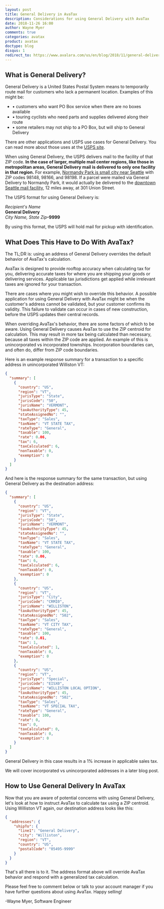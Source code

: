 ```yaml
---
layout: post
title: General Delivery in AvaTax
description: Considerations for using General Delivery with AvaTax
date: 2018-11-26 16:00
author: Wayne Myer
comments: true
categories: avatax
product: avatax
doctype: blog
disqus: 1
redirect_to: https://www.avalara.com/us/en/blog/2018/11/general-delivery-in-avatax.html
---
```


## What is General Delivery?
General Delivery is a United States Postal System means to temporarily route mail for customers who lack a permanent location. Examples of this might be:
<ul>
<li>• customers who want PO Box service when there are no boxes available</li> 
<li>• touring cyclists who need parts and supplies delivered along their route</li> 
<li>• some retailers may not ship to a PO Box, but will ship to General Delivery</li>
</ul>
There are other applications and USPS use cases for General Delivery. You can read more about those uses at the <a href="https://pe.usps.com/archive/html/dmmarchive20030810/d930.htm" target="_blank">USPS site</a>.

When using General Delivery, the USPS delivers mail to the facility of that ZIP code. **In the case of larger, multiple mail center regions, like those in metropolitan areas, General Delivery mail is delivered to only one facility in that region.** For example, <a href="https://goo.gl/maps/7J3WrvHfHoJ2" target="_blank">Normandy Park is small city near Seattle</a> with ZIP codes 98148, 98166, and 98198. If a parcel were mailed via General Delivery to Normandy Park, it would actually be delivered to the <a href="https://goo.gl/maps/QLCPrGxfGUL2" target="_blank">downtown Seattle mail facility</a>, 12 miles away, at 301 Union Street.

The USPS format for using General Delivery is:

_Recipient's Name_  
**General Delivery**  
_City Name, State Zip_**-9999**

By using this format, the USPS will hold mail for pickup with identification. 

## What Does This Have to Do With AvaTax?
The TL;DR is: using an address of General Delivery overrides the default behavior of AvaTax's calculation.

AvaTax is designed to provide rooftop accuracy when calculating tax for you, delivering accurate taxes for where you are shipping your goods or delivering services. Applicable tax jurisdictions get applied while irrelevant taxes are ignored for your transaction.

There are cases where you might wish to override this behavior. A possible application for using General Delivery with AvaTax might be when the customer's address cannot be validated, but your customer confirms its validity. This failure to validate can occur in cases of new construction, before the USPS updates their central records.  

When overriding AvaTax's behavior, there are some factors of which to be aware. Using General Delivery causes AvaTax to use the ZIP centroid for calculation. This may result in more tax being calculated than necessary, because all taxes within the ZIP code are applied. An example of this is unincorporated vs incorporated townships. Incorporation boundaries can, and often do, differ from ZIP code boundaries.

Here is an example response summary for a transaction to a specific address in unincorporated Williston VT:
```json
{
  "summary": [
    {
      "country": "US",
      "region": "VT",
      "jurisType": "State",
      "jurisCode": "50",
      "jurisName": "VERMONT",
      "taxAuthorityType": 45,
      "stateAssignedNo": "",
      "taxType": "Sales",
      "taxName": "VT STATE TAX",
      "rateType": "General",
      "taxable": 100,
      "rate": 0.06,
      "tax": 6,
      "taxCalculated": 6,
      "nonTaxable": 0,
      "exemption": 0
    }
  ]
}
```


And here is the response summary for the same transaction, but using General Delivery as the destination address:
```json
{
  "summary": [
    {
      "country": "US",
      "region": "VT",
      "jurisType": "State",
      "jurisCode": "50",
      "jurisName": "VERMONT",
      "taxAuthorityType": 45,
      "stateAssignedNo": "",
      "taxType": "Sales",
      "taxName": "VT STATE TAX",
      "rateType": "General",
      "taxable": 100,
      "rate": 0.06,
      "tax": 6,
      "taxCalculated": 6,
      "nonTaxable": 0,
      "exemption": 0
    },
    {
      "country": "US",
      "region": "VT",
      "jurisType": "City",
      "jurisCode": "CRMI0",
      "jurisName": "WILLISTON",
      "taxAuthorityType": 45,
      "stateAssignedNo": "502",
      "taxType": "Sales",
      "taxName": "VT CITY TAX",
      "rateType": "General",
      "taxable": 100,
      "rate": 0.01,
      "tax": 1,
      "taxCalculated": 1,
      "nonTaxable": 0,
      "exemption": 0
    },
    {
      "country": "US",
      "region": "VT",
      "jurisType": "Special",
      "jurisCode": "EISX0",
      "jurisName": "WILLISTON LOCAL OPTION",
      "taxAuthorityType": 45,
      "stateAssignedNo": "502",
      "taxType": "Sales",
      "taxName": "VT SPECIAL TAX",
      "rateType": "General",
      "taxable": 100,
      "rate": 0,
      "tax": 0,
      "taxCalculated": 0,
      "nonTaxable": 0,
      "exemption": 0
    }
  ]
}
```
General Delivery in this case results in a 1% increase in applicable sales tax.

We will cover incorporated vs unincorporated addresses in a later blog post. 

## How to Use General Delivery In AvaTax
Now that you are aware of potential concerns with using General Delivery, let's look at how to instruct AvaTax to calculate tax using a ZIP centroid. Using Williston VT again, our destination address looks like this:
```json
{
  "addresses": {
    "shipTo": {
      "line1": "General Delivery",
      "city": "Williston",
      "region": "VT",
      "country": "US",
      "postalCode": "05495-9999"
    }
  }
}
```
That's all there is to it. The address format above will override AvaTax behavior and respond with a generalized tax calculation.

Please feel free to comment below or talk to your account manager if you have further questions about using AvaTax. Happy selling!

-Wayne Myer, Software Engineer